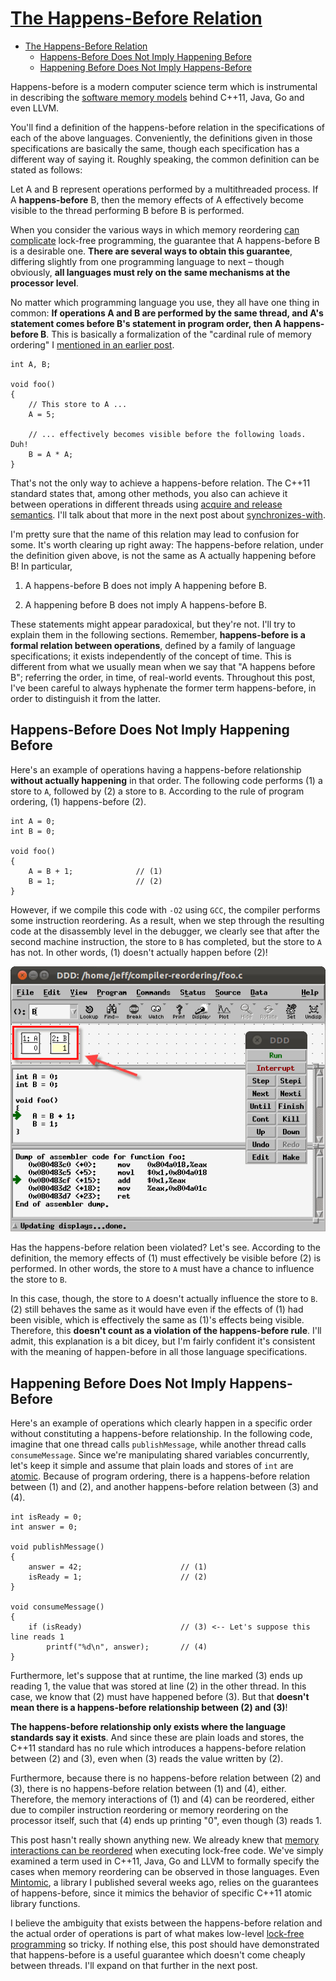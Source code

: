 # [The Happens-Before Relation](https://preshing.com/20130702/the-happens-before-relation/)

- [The Happens-Before Relation](#the-happens-before-relation)
  - [Happens-Before Does Not Imply Happening Before](#happens-before-does-not-imply-happening-before)
  - [Happening Before Does Not Imply Happens-Before](#happening-before-does-not-imply-happens-before)

Happens-before is a modern computer science term which is instrumental in describing the [software memory models](http://preshing.com/20120930/weak-vs-strong-memory-models) behind C++11, Java, Go and even LLVM.

You'll find a definition of the happens-before relation in the specifications of each of the above languages. Conveniently, the definitions given in those specifications are basically the same, though each specification has a different way of saying it. Roughly speaking, the common definition can be stated as follows:

Let A and B represent operations performed by a multithreaded process. If A **happens-before** B, then the memory effects of A effectively become visible to the thread performing B before B is performed.

When you consider the various ways in which memory reordering [can complicate](http://preshing.com/20120515/memory-reordering-caught-in-the-act) lock-free programming, the guarantee that A happens-before B is a desirable one. **There are several ways to obtain this guarantee**, differing slightly from one programming language to next – though obviously, **all languages must rely on the same mechanisms at the processor level**.

No matter which programming language you use, they all have one thing in common: **If operations A and B are performed by the same thread, and A's statement comes before B's statement in program order, then A happens-before B**. This is basically a formalization of the "cardinal rule of memory ordering" I [mentioned in an earlier post](http://preshing.com/20120625/memory-ordering-at-compile-time).

    int A, B;

    void foo()
    {
        // This store to A ...
        A = 5;

        // ... effectively becomes visible before the following loads. Duh!
        B = A * A;
    }

That's not the only way to achieve a happens-before relation. The C++11 standard states that, among other methods, you also can achieve it between operations in different threads using [acquire and release semantics](http://preshing.com/20120913/acquire-and-release-semantics). I'll talk about that more in the next post about [synchronizes-with](http://preshing.com/20130823/the-synchronizes-with-relation).

I'm pretty sure that the name of this relation may lead to confusion for some. It's worth clearing up right away: The happens-before relation, under the definition given above, is not the same as A actually happening before B! In particular,

1. A happens-before B does not imply A happening before B.

2. A happening before B does not imply A happens-before B.

These statements might appear paradoxical, but they're not. I'll try to explain them in the following sections. Remember, **happens-before is a formal relation between operations**, defined by a family of language specifications; it exists independently of the concept of time. This is different from what we usually mean when we say that "A happens before B"; referring the order, in time, of real-world events. Throughout this post, I've been careful to always hyphenate the former term happens-before, in order to distinguish it from the latter.

## Happens-Before Does Not Imply Happening Before

Here's an example of operations having a happens-before relationship **without actually happening** in that order. The following code performs (1) a store to `A`, followed by (2) a store to `B`. According to the rule of program ordering, (1) happens-before (2).

    int A = 0;
    int B = 0;

    void foo()
    {
        A = B + 1;              // (1)
        B = 1;                  // (2)
    }

However, if we compile this code with `-O2` using `GCC`, the compiler performs some instruction reordering. As a result, when we step through the resulting code at the disassembly level in the debugger, we clearly see that after the second machine instruction, the store to `B` has completed, but the store to `A` has not. In other words, (1) doesn't actually happen before (2)!

![fig1](./fig/The_Happens-Before_Relation/foo-debugger.png)

Has the happens-before relation been violated? Let's see. According to the definition, the memory effects of (1) must effectively be visible before (2) is performed. In other words, the store to `A` must have a chance to influence the store to `B`.

In this case, though, the store to `A` doesn't actually influence the store to `B`. (2) still behaves the same as it would have even if the effects of (1) had been visible, which is effectively the same as (1)'s effects being visible. Therefore, this **doesn't count as a violation of the happens-before rule**. I'll admit, this explanation is a bit dicey, but I'm fairly confident it's consistent with the meaning of happen-before in all those language specifications.

## Happening Before Does Not Imply Happens-Before

Here's an example of operations which clearly happen in a specific order without constituting a happens-before relationship. In the following code, imagine that one thread calls `publishMessage`, while another thread calls `consumeMessage`. Since we're manipulating shared variables concurrently, let's keep it simple and assume that plain loads and stores of `int` are [atomic](http://preshing.com/20130618/atomic-vs-non-atomic-operations). Because of program ordering, there is a happens-before relation between (1) and (2), and another happens-before relation between (3) and (4).

    int isReady = 0;
    int answer = 0;

    void publishMessage()
    {
        answer = 42;                      // (1)
        isReady = 1;                      // (2)
    }

    void consumeMessage()
    {
        if (isReady)                      // (3) <-- Let's suppose this line reads 1
            printf("%d\n", answer);       // (4)
    }

Furthermore, let's suppose that at runtime, the line marked (3) ends up reading 1, the value that was stored at line (2) in the other thread. In this case, we know that (2) must have happened before (3). But that **doesn't mean there is a happens-before relationship between (2) and (3)**!

**The happens-before relationship only exists where the language standards say it exists**. And since these are plain loads and stores, the C++11 standard has no rule which introduces a happens-before relation between (2) and (3), even when (3) reads the value written by (2).

Furthermore, because there is no happens-before relation between (2) and (3), there is no happens-before relation between (1) and (4), either. Therefore, the memory interactions of (1) and (4) can be reordered, either due to compiler instruction reordering or memory reordering on the processor itself, such that (4) ends up printing "0", even though (3) reads 1.

This post hasn't really shown anything new. We already knew that [memory interactions can be reordered](http://preshing.com/20121019/this-is-why-they-call-it-a-weakly-ordered-cpu) when executing lock-free code. We've simply examined a term used in C++11, Java, Go and LLVM to formally specify the cases when memory reordering can be observed in those languages. Even [Mintomic](http://mintomic.github.io/), a library I published several weeks ago, relies on the guarantees of happens-before, since it mimics the behavior of specific C++11 atomic library functions.

I believe the ambiguity that exists between the happens-before relation and the actual order of operations is part of what makes low-level [lock-free programming](http://preshing.com/20120612/an-introduction-to-lock-free-programming) so tricky. If nothing else, this post should have demonstrated that happens-before is a useful guarantee which doesn't come cheaply between threads. I'll expand on that further in the next post.
